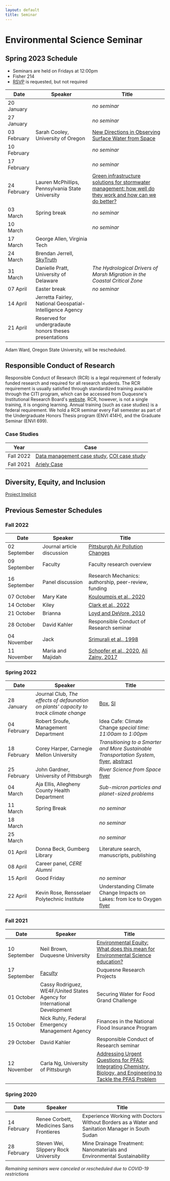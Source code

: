```yaml
---
layout: default
title: Seminar
---
```

# Environmental Science Seminar  

## Spring 2023 Schedule  
- Seminars are held on Fridays at 12:00pm  
- Fisher 214  
- [RSVP](https://bit.ly/ESsemRSVP) is requested, but not required

|Date|Speaker|Title|  
|---|---|---|  
|20 January | |*no seminar* |  
|27 January | |*no seminar* |  
|03 February |Sarah Cooley, University of Oregon |[New Directions in Observing Surface Water from Space](https://duq.box.com/s/rzkhfjyf15ar994w33g60al17gc5ntj8) |  
|10 February | |*no seminar* |  
|17 February | |*no seminar* |  
|24 February |Lauren McPhillips, Pennsylvania State University |[Green infrastructure solutions for stormwater management: how well do they work and how can we do better?](https://duq.box.com/shared/static/tecyn0jyl5yj6vg9st3xjea87bmbgzje.pdf) |  
|03 March |Spring break |*no seminar* |  
|10 March | |*no seminar* |  
|17 March |George Allen, Virginia Tech | |  
|24 March |Brendan Jerrell, [SkyTruth](https://skytruth.org/) | |  
|31 March |Danielle Pratt, University of Delaware |*The Hydrological Drivers of Marsh Migration in the Coastal Critical Zone* |  
|07 April |Easter break |*no seminar* |  
|14 April |Jerretta Fairley, National Geospatial-Intelligence Agency | |  
|21 April |Reserved for undergradaute honors theses presentations | |  

Adam Ward, Oregon State University, will be rescheduled.  

## Responsible Conduct of Research  
Responsible Conduct of Research (RCR) is a legal requirement of federally funded research and required for all research students.  The RCR requirement is usually satisfied through standardized training available through the CITI program, which can be accessed from Duquesne's Institutional Research Board's [website](https://www.duq.edu/research/research-conduct/human-subjects---irb).  RCR, however, is not a single training, it is ongoing learning.  Annual training (such as case studies) is a federal requirement.  We hold a RCR seminar every Fall semester as part of the Undergraduate Honors Thesis program (ENVI 414H), and the Graduate Seminar (ENVI 699).  

### Case Studies  

|Year      |Case          |
|----------|--------------|
|Fall 2022 |[Data management case study](https://researchservices.cornell.edu/sites/default/files/2022-07/2019%20RCR%20Symposium%20Case%20Studies%20%5Bfinal%5D.pdf), [COI case study](https://researchservices.cornell.edu/sites/default/files/2022-07/2021%20RCR%20Symposium%20Case%20Studies%20%5Bfinal%5D.pdf) |
|Fall 2021 |[Ariely Case](https://duq.box.com/s/zhavrk0sh429fus71axbzjktrqecf1tt) |  

## Diversity, Equity, and Inclusion  
[Project Implicit](https://implicit.harvard.edu/implicit/takeatest.html)  

## Previous Semester Schedules  
### Fall 2022  

|Date|Speaker|Title|  
|---|---|---|  
|02 September|Journal article discussion |[Pittsburgh Air Pollution Changes](https://duq.box.com/s/97swj6ebw1tb36awejzi8e52uq238sw6) |  
|09 September|Faculty |Faculty research overview |  
|16 September|Panel discussion |Research Mechanics: authorship, peer-review, funding |  
|07 October|Mary Kate |[Kouloumpis et al., 2020](https://duq.box.com/s/cqnma026ai7yjo2kpwbrea6d1xq6lz6u) |  
|14 October|Kiley |[Clark et al., 2022](https://duq.box.com/s/6bydde1om4mr1hlpajdkei2utn9fyutr) |  
|21 October|Brianna |[Loyd and DeVore, 2010](https://duq.box.com/s/sfd7ghk6fd3wjts9ae120b3vxewpskwm) |  
|28 October|David Kahler |Responsible Conduct of Research seminar |  
|04 November|Jack |[Srimurali et al., 1998](https://duq.box.com/s/qr94mouv2b4yjds42vbb8vxsgdjlc69k) |  
|11 November|Maria and Majidah |[Schopfer et al., 2020](https://duq.box.com/s/8z6m5r7wrbvs7iig8i5a3oh0lnpzy2cp), [Ali Zainy, 2017](https://duq.box.com/s/g2cnun10tf01jm3xdzmgdnzm7q4p17vb) |  

### Spring 2022  

|Date|Speaker|Title|
|---|---|---|
|28 January |Journal Club, *The effects of defaunation on plants' capacity to track climate change* |[Box](https://duq.box.com/s/zzvp4spe5tjr6o887lu15dz25zunccx8), [SI](https://www.science.org/doi/10.1126/science.abk3510) |  
|04 February |Robert Sroufe, Management Department |Idea Cafe: Climate Change *special time: 11:00am to 1:00pm* |  
|18 February |Corey Harper, Carnegie Mellon University |*Transitioning to a Smarter and More Sustainable Transportation System*, [flyer](https://duq.box.com/s/61yjixhk32ljtdeja4lm68limjcyyris), [abstract](https://duq.box.com/s/ftldhir1riu2ca8a4jrxbqj6okqro0tt) |  
|25 February |John Gardner, University of Pittsburgh |*River Science from Space* [flyer](https://duq.box.com/s/fjkel8a0kydscbc255fc4wbgu3sykocj) |  
|04 March |Aja Ellis, Allegheny County Health Department |*Sub-micron particles and planet-sized problems* |  
|11 March |Spring Break |*no seminar* |  
|18 March | |*no seminar* |  
|25 March | |*no seminar* |  
|01 April |Donna Beck, Gumberg Library |Literature search, manuscripts, publishing |  
|08 April |Career panel, *CERE Alumni* | |  
|15 April |Good Friday |*no seminar* |  
|22 April |Kevin Rose, Rensselaer Polytechnic Institute |Understanding Climate Change Impacts on Lakes: from Ice to Oxygen [flyer](https://duq.box.com/s/1wsmk0bsojwi11zize5wm552lfzhol7w) |  

### Fall 2021  

|Date|Speaker|Title|
|---|---|---|
|10 September |Neil Brown, Duquesne University |[Environmental Equity: What does this mean for Environmental Science education?](https://duq.box.com/shared/static/jdi7y6ruwiu02wu11nf79135u8kotu53.pdf) |  
|17 September |[Faculty](https://www.duq.edu/academics/schools/natural-and-environmental-sciences/academics/departments-and-programs/environmental-science-and-environmental-science-and-management/about/faculty-and-staff) |Duquesne Research Projects |  
|01 October |Cassy Rodriguez, WE4F/United States Agency for International Development |Securing Water for Food Grand Challenge |  
|15 October |Nick Ruhly, Federal Emergency Management Agency |Finances in the National Flood Insurance Program |  
|29 October |David Kahler |Responsible Conduct of Research seminar |  
|12 November |Carla Ng, University of Pittsburgh |[Addressing Urgent Questions for PFAS: Integrating Chemistry, Biology, and Engineering to Tackle the PFAS Problem](https://duq.box.com/shared/static/1z45kgilitpq8q89go6iac6jw62pzu0a.pdf) |  

### Spring 2020  
|Date|Speaker|Title|
|---|---|---|
|14 February |Renee Corbett, Medicines Sans Frontieres |Experience Working with Doctors Without Borders as a Water and Sanitation Manager in South Sudan |  
|28 February |Steven Wei, Slippery Rock University |Mine Drainage Treatment: Nanomaterials and Environmental Sustainability |  

*Remaining seminars were canceled or rescheduled due to COVID-19 restrictions*  
